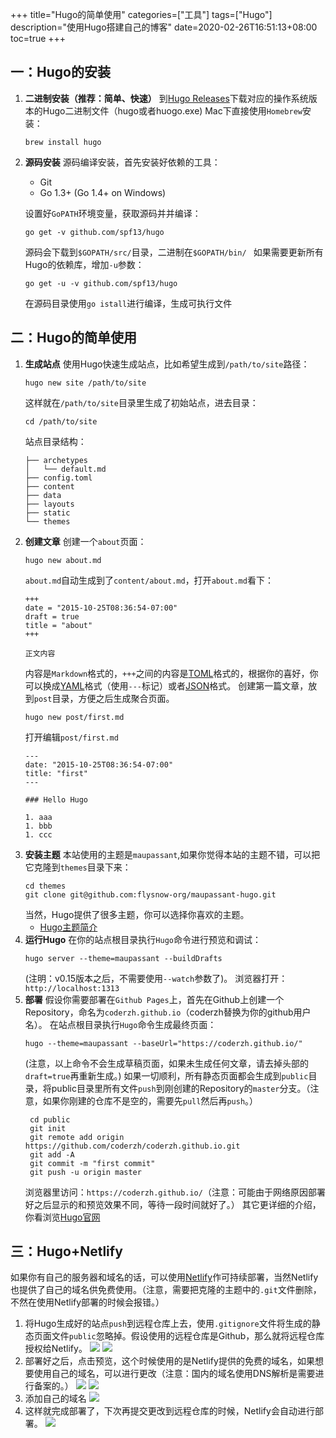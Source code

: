 +++
title="Hugo的简单使用"
categories=["工具"]
tags=["Hugo"]
description="使用Hugo搭建自己的博客"
date=2020-02-26T16:51:13+08:00
toc=true
+++

## 一：Hugo的安装
1. **二进制安装（推荐：简单、快速）**
到[Hugo Releases](https://github.com/gohugoio/hugo/releases)下载对应的操作系统版本的Hugo二进制文件（hugo或者huogo.exe)
Mac下直接使用`Homebrew`安装：
    ```shell script
    brew install hugo
    ```
2. **源码安装**
源码编译安装，首先安装好依赖的工具：
    + Git
    + Go 1.3+ (Go 1.4+ on Windows)

    设置好`GoPATH`环境变量，获取源码并并编译：
    ```shell script
    go get -v github.com/spf13/hugo
    ```
    源码会下载到`$GOPATH/src/`目录，二进制在`$GOPATH/bin/
    `
    如果需要更新所有Hugo的依赖库，增加`-u`参数：
    ```shell script
    go get -u -v github.com/spf13/hugo
    ```
    在源码目录使用`go istall`进行编译，生成可执行文件

## 二：Hugo的简单使用
1. **生成站点**
使用Hugo快速生成站点，比如希望生成到`/path/to/site`路径：
    ```shell script
    hugo new site /path/to/site
    ```
    这样就在`/path/to/site`目录里生成了初始站点，进去目录：
    ```shell script
    cd /path/to/site
    ```
    站点目录结构：
    ```shell script
    ├── archetypes
    │   └── default.md
    ├── config.toml
    ├── content
    ├── data
    ├── layouts
    ├── static
    └── themes
    ```
2. **创建文章**
创建一个`about`页面：
    ```shell script
    hugo new about.md
    ```
    `about.md`自动生成到了`content/about.md`，打开`about.md`看下：
    ```shell script
    +++
    date = "2015-10-25T08:36:54-07:00"
    draft = true
    title = "about"
    +++

    正文内容
    ```
    内容是`Markdown`格式的，`+++`之间的内容是[TOML](https://github.com/toml-lang/toml)格式的，根据你的喜好，你可以换成[YAML](https://yaml.org/)格式（使用`---`标记）或者[JSON](https://www.json.org/json-en.html)格式。
    创建第一篇文章，放到`post`目录，方便之后生成聚合页面。
    ```shell script
    hugo new post/first.md
    ```
    打开编辑`post/first.md`
    ```shell script
    ---
    date: "2015-10-25T08:36:54-07:00"
    title: "first"
    ---

    ### Hello Hugo

    1. aaa
    1. bbb
    1. ccc
    ```
3. **安装主题**
本站使用的主题是`maupassant`,如果你觉得本站的主题不错，可以把它克隆到`themes`目录下来：
    ```shell script
    cd themes
    git clone git@github.com:flysnow-org/maupassant-hugo.git
    ```
    当然，Hugo提供了很多主题，你可以选择你喜欢的主题。
    + [Hugo主题简介](https://3mile.github.io/archives/201/)
4. **运行Hugo**
在你的站点根目录执行`Hugo`命令进行预览和调试：
    ```shell script
    hugo server --theme=maupassant --buildDrafts
    ```
    (注明：v0.15版本之后，不需要使用`--watch`参数了)。
    浏览器打开：`http://localhost:1313`
5. **部署**
假设你需要部署在`Github Pages`上，首先在Github上创建一个Repository，命名为`coderzh.github.io`（coderzh替换为你的github用户名）。
在站点根目录执行`Hugo`命令生成最终页面：
    ```shell script
    hugo --theme=maupassant --baseUrl="https://coderzh.github.io/"
    ```
    (注意，以上命令不会生成草稿页面，如果未生成任何文章，请去掉头部的`draft=true`再重新生成。)
    如果一切顺利，所有静态页面都会生成到`public`目录，将public目录里所有文件`push`到刚创建的Repository的`master`分支。（注意，如果你刚建的仓库不是空的，需要先`pull`然后再`push`。）
    ```shell script
     cd public
     git init
     git remote add origin https://github.com/coderzh/coderzh.github.io.git
     git add -A
     git commit -m "first commit"
     git push -u origin master
    ```
    浏览器里访问：`https://coderzh.github.io/`（注意：可能由于网络原因部署好之后显示的和预览效果不同，等待一段时间就好了。）
    其它更详细的介绍，你看浏览[Hugo官网](https://gohugo.net/)

## 三：Hugo+Netlify
如果你有自己的服务器和域名的话，可以使用[Netlify](https://app.netlify.com/)作可持续部署，当然Netlify也提供了自己的域名供免费使用。（注意，需要把克隆的主题中的`.git`文件删除，不然在使用Netlify部署的时候会报错。）

1. 将Hugo生成好的站点`push`到远程仓库上去，使用`.gitignore`文件将生成的静态页面文件`public`忽略掉。假设使用的远程仓库是Github，那么就将远程仓库授权给Netlify。
![](https://pic.downk.cc/item/5e567d2f6127cc0713dc236f.png)
![](https://pic.downk.cc/item/5e567def6127cc0713dc4887.png)
2. 部署好之后，点击预览，这个时候使用的是Netlify提供的免费的域名，如果想要使用自己的域名，可以进行更改（注意：国内的域名使用DNS解析是需要进行备案的。）
![](https://pic.downk.cc/item/5e568a526127cc0713de177b.png)
![](https://pic.downk.cc/item/5e568b1e6127cc0713de3321.png)
3. 添加自己的域名
![](https://pic.downk.cc/item/5e568b1e6127cc0713de3321.png)
4. 这样就完成部署了，下次再提交更改到远程仓库的时候，Netlify会自动进行部署。
![](https://pic.downk.cc/item/5e568d9e6127cc0713de7ec2.png)
